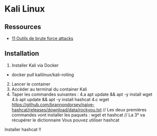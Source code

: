 # Kali Linux


## Ressources

- [11 Outils de brute force attacks](https://geekflare.com/fr/brute-force-attack-tools/)



## <a id="install"> Installation
1. Installer Kali via Docker
- docker pull kalilinux/kali-rolling
2. Lancer le container
3. Accéder au terminal du container Kali
4. Taper les commandes suivantes :
4.a apt update && apt -y install wget
4.b apt update && apt -y install hashcat
4.c wget https://github.com/brannondorsey/naive-hashcat/releases/download/data/rockyou.txt
// Les deux premières commandes vont installer les paquets : wget et hashcat
// La 3° va récupérer le dictionnaire
Vous pouvez utiliser hashcat

Installer hashcat !!

